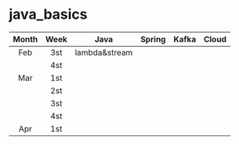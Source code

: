 # java_basics

| Month |        Week      |  Java       |  Spring  |  Kafka |  Cloud |
|:-----:|:----------------:|:-----------:|:--------:|:------:|:------:|
|  Feb  | 3st              |lambda&stream|          |        |        |
|       | 4st              |             |          |        |        |
|  Mar  | 1st              |             |          |        |        |
|       | 2st              |             |          |        |        |
|       | 3st              |             |          |        |        |
|       | 4st              |             |          |        |        |
|  Apr  | 1st              |             |          |        |        |
